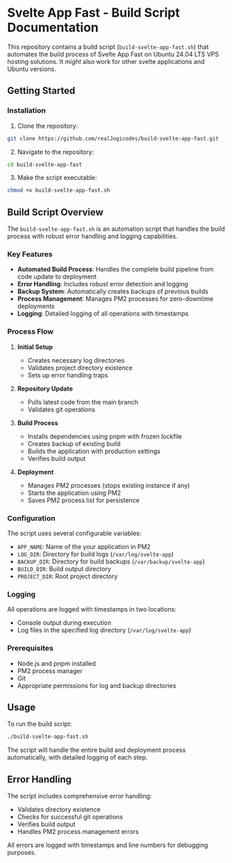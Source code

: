 # Svelte App Fast - Build Script Documentation

This repository contains a build script (`build-svelte-app-fast.sh`) that automates the build process of Svelte App Fast on Ubuntu 24.04 LTS VPS hosting solutions. It _might_ also work for other svelte applications and Ubuntu versions.

## Getting Started

### Installation

1. Clone the repository:

```bash
git clone https://github.com/realJogicodes/build-svelte-app-fast.git
```

2. Navigate to the repository:

```bash
cd build-svelte-app-fast
```

3. Make the script executable:

```bash
chmod +x build-svelte-app-fast.sh
```

## Build Script Overview

The `build-svelte-app-fast.sh` is an automation script that handles the build process with robust error handling and logging capabilities.

### Key Features

- **Automated Build Process**: Handles the complete build pipeline from code update to deployment
- **Error Handling**: Includes robust error detection and logging
- **Backup System**: Automatically creates backups of previous builds
- **Process Management**: Manages PM2 processes for zero-downtime deployments
- **Logging**: Detailed logging of all operations with timestamps

### Process Flow

1. **Initial Setup**

   - Creates necessary log directories
   - Validates project directory existence
   - Sets up error handling traps

2. **Repository Update**

   - Pulls latest code from the main branch
   - Validates git operations

3. **Build Process**

   - Installs dependencies using pnpm with frozen lockfile
   - Creates backup of existing build
   - Builds the application with production settings
   - Verifies build output

4. **Deployment**
   - Manages PM2 processes (stops existing instance if any)
   - Starts the application using PM2
   - Saves PM2 process list for persistence

### Configuration

The script uses several configurable variables:

- `APP_NAME`: Name of the your application in PM2
- `LOG_DIR`: Directory for build logs (`/var/log/svelte-app`)
- `BACKUP_DIR`: Directory for build backups (`/var/backup/svelte-app`)
- `BUILD_DIR`: Build output directory
- `PROJECT_DIR`: Root project directory

### Logging

All operations are logged with timestamps in two locations:

- Console output during execution
- Log files in the specified log directory (`/var/log/svelte-app`)

### Prerequisites

- Node.js and pnpm installed
- PM2 process manager
- Git
- Appropriate permissions for log and backup directories

## Usage

To run the build script:

```bash
./build-svelte-app-fast.sh
```

The script will handle the entire build and deployment process automatically, with detailed logging of each step.

## Error Handling

The script includes comprehensive error handling:

- Validates directory existence
- Checks for successful git operations
- Verifies build output
- Handles PM2 process management errors

All errors are logged with timestamps and line numbers for debugging purposes.
